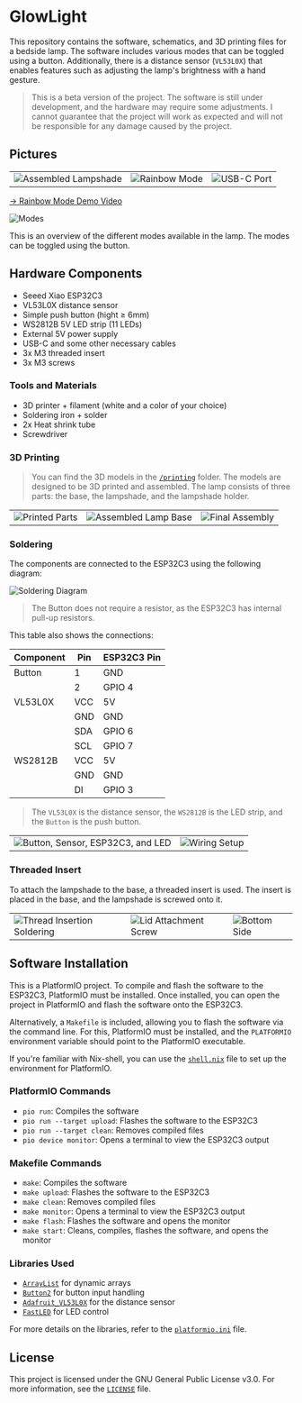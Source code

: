 # GlowLight

This repository contains the software, schematics, and 3D printing files for a bedside lamp. The software includes various modes that can be toggled using a button. Additionally, there is a distance sensor (`VL53L0X`) that enables features such as adjusting the lamp's brightness with a hand gesture.

> This is a beta version of the project. The software is still under development, and the hardware may require some adjustments. I cannot guarantee that the project will work as expected and will not be responsible for any damage caused by the project.

## Pictures

<table>
  <tr>
    <td><img src="media/images/components/assembled_lampshade.jpg" alt="Assembled Lampshade"></td>
    <td><img src="media/images/demo/rainbow_mode.jpg" alt="Rainbow Mode"></td>
    <td><img src="media/images/components/usb-c_port.jpg" alt="USB-C Port"></td>
</table>

[-> Rainbow Mode Demo Video](media/images/demo/dual_lamps_rainbow_mode.mp4)

![Modes](media/images/demo/modes.png)

This is an overview of the different modes available in the lamp. The modes can be toggled using the button.

## Hardware Components

- Seeed Xiao ESP32C3
- VL53L0X distance sensor
- Simple push button (hight ≥ 6mm)
- WS2812B 5V LED strip (11 LEDs)
- External 5V power supply
- USB-C and some other necessary cables
- 3x M3 threaded insert
- 3x M3 screws

### Tools and Materials

- 3D printer + filament (white and a color of your choice)
- Soldering iron + solder
- 2x Heat shrink tube
- Screwdriver

### 3D Printing

> You can find the 3D models in the [`/printing`](/printing) folder. The models are designed to be 3D printed and assembled. The lamp consists of three parts: the base, the lampshade, and the lampshade holder.

<table>
  <tr>
    <td><img src="media/images/printing/3d_printed_parts.jpg" alt="Printed Parts"></td>
    <td><img src="media/images/components/assembled_lamp_base.jpg" alt="Assembled Lamp Base"></td>
    <td><img src="media/images/components/lamp_final_assembly.jpg" alt="Final Assembly"></td>
</table>

### Soldering

The components are connected to the ESP32C3 using the following diagram:

![Soldering Diagram](media/images/components/soldering_diagram.png)

> The Button does not require a resistor, as the ESP32C3 has internal pull-up resistors.

This table also shows the connections:

| Component | Pin | ESP32C3 Pin |
| --------- | --- | ----------- |
| Button    | 1   | GND         |
|           | 2   | GPIO 4      |
| VL53L0X   | VCC | 5V          |
|           | GND | GND         |
|           | SDA | GPIO 6      |
|           | SCL | GPIO 7      |
| WS2812B   | VCC | 5V          |
|           | GND | GND         |
|           | DI  | GPIO 3      |

> The `VL53L0X` is the distance sensor, the `WS2812B` is the LED strip, and the `Button` is the push button.

<table>
  <tr>
    <td><img src="media/images/components/button_sensor_esp32c3_led.jpg" alt="Button, Sensor, ESP32C3, and LED"></td>
    <td><img src="media/images/components/wiring_setup_lamp.jpg" alt="Wiring Setup"></td>
</table>

### Threaded Insert

To attach the lampshade to the base, a threaded insert is used. The insert is placed in the base, and the lampshade is screwed onto it.

<table>
  <tr>
    <td><img src="media/images/printing/thread_insertion_soldering.jpg" alt="Thread Insertion Soldering"></td>
    <td><img src="media/images/printing/lid_attachment_screw.jpg" alt="Lid Attachment Screw"></td>
    <td><img src="media/images/components/bottom_side.jpg" alt="Bottom Side"></td>
  </tr>
</table>

## Software Installation

This is a PlatformIO project. To compile and flash the software to the ESP32C3, PlatformIO must be installed. Once installed, you can open the project in PlatformIO and flash the software onto the ESP32C3.

Alternatively, a `Makefile` is included, allowing you to flash the software via the command line. For this, PlatformIO must be installed, and the `PLATFORMIO` environment variable should point to the PlatformIO executable.

If you're familiar with Nix-shell, you can use the [`shell.nix`](/shell.nix) file to set up the environment for PlatformIO.

### PlatformIO Commands

- `pio run`: Compiles the software
- `pio run --target upload`: Flashes the software to the ESP32C3
- `pio run --target clean`: Removes compiled files
- `pio device monitor`: Opens a terminal to view the ESP32C3 output

### Makefile Commands

- `make`: Compiles the software
- `make upload`: Flashes the software to the ESP32C3
- `make clean`: Removes compiled files
- `make monitor`: Opens a terminal to view the ESP32C3 output
- `make flash`: Flashes the software and opens the monitor
- `make start`: Cleans, compiles, flashes the software, and opens the monitor

### Libraries Used

- [`ArrayList`](https://registry.platformio.org/libraries/braydenanderson2014/ArrayList) for dynamic arrays
- [`Button2`](https://registry.platformio.org/libraries/lennarthennigs/Button2) for button input handling
- [`Adafruit_VL53L0X`](https://github.com/adafruit/Adafruit_VL53L0X) for the distance sensor
- [`FastLED`](https://registry.platformio.org/libraries/fastled/FastLED) for LED control

For more details on the libraries, refer to the [`platformio.ini`](/platformio.ini) file.

## License

This project is licensed under the GNU General Public License v3.0. For more information, see the [`LICENSE`](/LICENSE) file.
